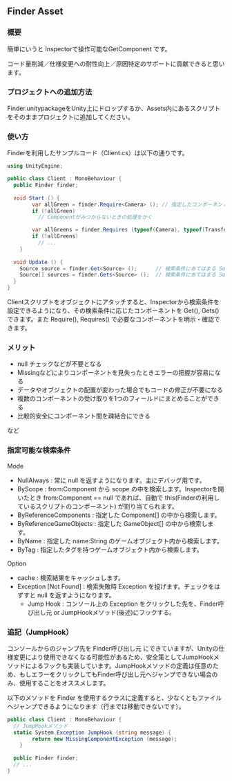 ## Finder Asset

### 概要
簡単にいうと Inspectorで操作可能なGetComponent です。

コード量削減／仕様変更への耐性向上／原因特定のサポートに貢献できると思います。

### プロジェクトへの追加方法
Finder.unitypackageをUnity上にドロップするか、Assets内にあるスクリプトをそのままプロジェクトに追加してください。

### 使い方
Finderを利用したサンプルコード（Client.cs）は以下の通りです。

```c#:Client.cs
using UnityEngine;

public class Client : MonoBehaviour {
  public Finder finder;
  
  void Start () {
		var allGreen = finder.Require<Camera> (); // 指定したコンポーネントが存在しない場合は Exception or false
		if (!allGreen)
		  // Componentがみつからないときの処理をかく

		var allGreens = finder.Requires (typeof(Camera), typeof(Transform));  // 複数のコンポーネントを同時に指定できる
		if (!allGreens)
		  // ...
	}
  
  void Update () {
    Source source = finder.Get<Source> ();      // 検索条件にあてはまる Sourceコンポーネント を1つ取得
    Source[] sources = finder.Gets<Source> ();  // 検索条件にあてはまる Sourceコンポーネント をすべて取得
  }
}
```

Clientスクリプトをオブジェクトにアタッチすると、Inspectorから検索条件を設定できるようになり、その検索条件に応じたコンポーネントを Get(), Gets() できます。また Require(), Requires() で必要なコンポーネントを明示・確認できます。

### メリット
* null チェックなどが不要となる
* Missingなどによりコンポーネントを見失ったときエラーの把握が容易になる
* データやオブジェクトの配置が変わった場合でもコードの修正が不要になる
* 複数のコンポーネントの受け取りを1つのフィールドにまとめることができる
* 比較的安全にコンポーネント間を疎結合にできる

など

### 指定可能な検索条件
Mode

* NullAlways : 常に null を返すようになります。主にデバッグ用です。
* ByScope : from:Component から scope の中を検索します。Inspectorを開いたとき from:Component == null であれば、自動で this(Finderの利用しているスクリプトのコンポーネント) が割り当てられます。
* ByReferenceComponents : 指定した Component[] の中から検索します。
* ByReferenceGameObjects : 指定した GameObject[] の中から検索します。
* ByName : 指定した name:String のゲームオブジェクト内から検索します。
* ByTag : 指定したタグを持つゲームオブジェクト内から検索します。

Option

* cache : 検索結果をキャッシュします。
* Exception [Not Found] : 検索失敗時 Exception を投げます。チェックをはずすと null を返すようになります。
  - Jump Hook : コンソール上の Exception をクリックした先を、Finder呼び出し元 or JumpHookメソッド(後述)にフックする。

### 追記（JumpHook）
コンソールからのジャンプ先を Finder呼び出し元 にできていますが、Unityの仕様変更により使用できなくなる可能性があるため、安全策としてJumpHookメソッドによるフックも実装しています。JumpHookメソッドの定義は任意のため、もしエラーをクリックしてもFinder呼び出し元へジャンプできない場合のみ、使用することをオススメします。

以下のメソッドを Finder を使用するクラスに定義すると、少なくともファイルへジャンプできるようになります（行までは移動できないです）。

```c#:Client.cs
public class Client : MonoBehaviour {
  // JumpHookメソッド
  static System.Exception JumpHook (string message) {
		return new MissingComponentException (message);
	}
	
  public Finder finder;
  // ...
}
```
